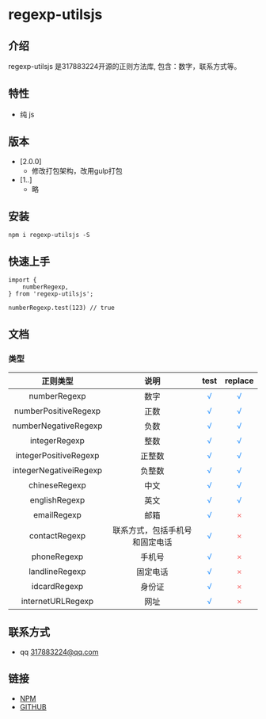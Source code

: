# regexp-utilsjs

## 介绍

regexp-utilsjs 是317883224开源的正则方法库, 包含：数字，联系方式等。

## 特性

- 纯 js

## 版本
*  [2.0.0]
	+ 修改打包架构，改用gulp打包
*  [1.*.*]
	+ 略

## 安装
```
npm i regexp-utilsjs -S
```

## 快速上手
```
import {
	numberRegexp,
} from 'regexp-utilsjs';

numberRegexp.test(123) // true
```

## 文档
### 类型
|        正则类型        |              说明              |                  test                  |                replace                 |
| :--------------------: | :----------------------------: | :------------------------------------: | :------------------------------------: |
|      numberRegexp      |              数字              | <span style="color: #409EFF;">√</span> | <span style="color: #409EFF;">√</span> |
|  numberPositiveRegexp  |              正数              | <span style="color: #409EFF;">√</span> | <span style="color: #409EFF;">√</span> |
|  numberNegativeRegexp  |              负数              | <span style="color: #409EFF;">√</span> | <span style="color: #409EFF;">√</span> |
|     integerRegexp      |              整数              | <span style="color: #409EFF;">√</span> | <span style="color: #409EFF;">√</span> |
| integerPositiveRegexp  |             正整数             | <span style="color: #409EFF;">√</span> | <span style="color: #409EFF;">√</span> |
| integerNegativeiRegexp |             负整数             | <span style="color: #409EFF;">√</span> | <span style="color: #409EFF;">√</span> |
|     chineseRegexp      |              中文              | <span style="color: #409EFF;">√</span> | <span style="color: #409EFF;">√</span> |
|     englishRegexp      |              英文              | <span style="color: #409EFF;">√</span> | <span style="color: #409EFF;">√</span> |
|      emailRegexp       |              邮箱              | <span style="color: #409EFF;">√</span> | <span style="color: #F56C6C;">×</span> |
|     contactRegexp      | 联系方式，包括手机号和固定电话 | <span style="color: #409EFF;">√</span> | <span style="color: #F56C6C;">×</span> |
|      phoneRegexp       |             手机号             | <span style="color: #409EFF;">√</span> | <span style="color: #F56C6C;">×</span> |
|     landlineRegexp     |            固定电话            | <span style="color: #409EFF;">√</span> | <span style="color: #F56C6C;">×</span> |
|      idcardRegexp      |             身份证             | <span style="color: #409EFF;">√</span> | <span style="color: #F56C6C;">×</span> |
|   internetURLRegexp    |              网址              | <span style="color: #409EFF;">√</span> | <span style="color: #F56C6C;">×</span> |
 
## 联系方式

- qq 317883224@qq.com

## 链接

- [NPM](https://www.npmjs.com/package/configjs-utilsjs)
- [GITHUB](https://github.com/317883224/configjs-utilsjs)
